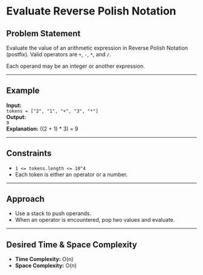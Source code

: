 # Evaluate Reverse Polish Notation

## Problem Statement

Evaluate the value of an arithmetic expression in Reverse Polish Notation (postfix). Valid operators are `+`, `-`, `*`, and `/`.

Each operand may be an integer or another expression.

---

## Example

**Input:**  
`tokens = ["2", "1", "+", "3", "*"]`  
**Output:**  
`9`  
**Explanation:** ((2 + 1) \* 3) = 9

---

## Constraints

- `1 <= tokens.length <= 10^4`
- Each token is either an operator or a number.

---

## Approach

- Use a stack to push operands.
- When an operator is encountered, pop two values and evaluate.

---

## Desired Time & Space Complexity

- **Time Complexity:** O(n)
- **Space Complexity:** O(n)
